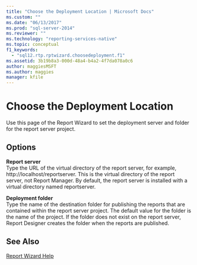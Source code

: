```yaml
---
title: "Choose the Deployment Location | Microsoft Docs"
ms.custom: ""
ms.date: "06/13/2017"
ms.prod: "sql-server-2014"
ms.reviewer: ""
ms.technology: "reporting-services-native"
ms.topic: conceptual
f1_keywords: 
  - "sql12.rtp.rptwizard.choosedeployment.f1"
ms.assetid: 3b19b8a3-000d-48a4-b4a2-4f7da078a0c6
author: maggiesMSFT
ms.author: maggies
manager: kfile
---
```

# Choose the Deployment Location
  Use this page of the Report Wizard to set the deployment server and folder for the report server project.  
  
## Options  
 **Report server**  
 Type the URL of the virtual directory of the report server, for example, http://localhost/reportserver. This is the virtual directory of the report server, not Report Manager. By default, the report server is installed with a virtual directory named reportserver.  
  
 **Deployment folder**  
 Type the name of the destination folder for publishing the reports that are contained within the report server project. The default value for the folder is the name of the project. If the folder does not exist on the report server, Report Designer creates the folder when the reports are published.  
  
## See Also  
 [Report Wizard Help](../../2014/reporting-services/report-wizard-help.md)  
  
  
